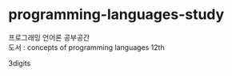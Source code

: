 # programming-languages-study
프로그래밍 언어론 공부공간<br>
도서 : concepts of programming languages 12th

3digits
